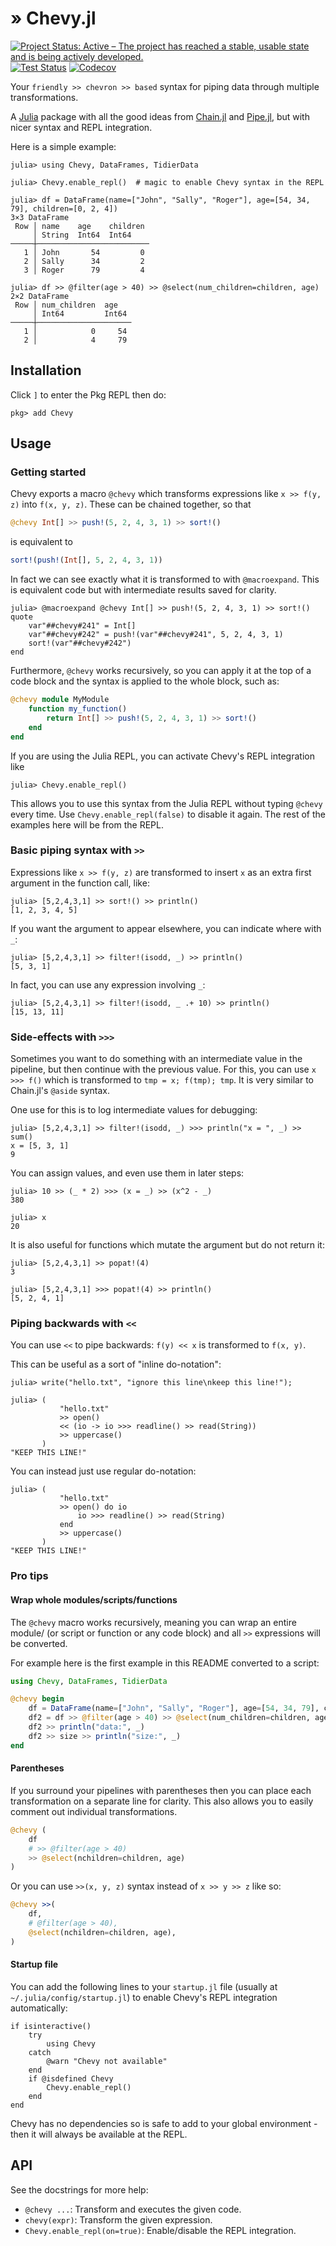 # » Chevy.jl

[![Project Status: Active – The project has reached a stable, usable state and is being actively developed.](https://www.repostatus.org/badges/latest/active.svg)](https://www.repostatus.org/#active)
[![Test Status](https://github.com/cjdoris/Chevy.jl/actions/workflows/tests.yml/badge.svg)](https://github.com/cjdoris/Chevy.jl/actions/workflows/tests.yml)
[![Codecov](https://codecov.io/gh/cjdoris/Chevy.jl/branch/main/graph/badge.svg?token=1flP5128hZ)](https://codecov.io/gh/cjdoris/Chevy.jl)

Your `friendly >> chevron >> based` syntax for piping data through multiple
transformations.

A [Julia](https://julialang.org/) package with all the good ideas from
[Chain.jl](https://github.com/jkrumbiegel/Chain.jl) and
[Pipe.jl](https://github.com/oxinabox/Pipe.jl), but with nicer syntax and REPL integration.

Here is a simple example:
```julia-repl
julia> using Chevy, DataFrames, TidierData

julia> Chevy.enable_repl()  # magic to enable Chevy syntax in the REPL

julia> df = DataFrame(name=["John", "Sally", "Roger"], age=[54, 34, 79], children=[0, 2, 4])
3×3 DataFrame
 Row │ name    age    children
     │ String  Int64  Int64
─────┼─────────────────────────
   1 │ John       54         0
   2 │ Sally      34         2
   3 │ Roger      79         4

julia> df >> @filter(age > 40) >> @select(num_children=children, age)
2×2 DataFrame
 Row │ num_children  age
     │ Int64         Int64
─────┼─────────────────────
   1 │            0     54
   2 │            4     79
```

## Installation

Click `]` to enter the Pkg REPL then do:

```
pkg> add Chevy
```

## Usage

### Getting started

Chevy exports a macro `@chevy` which transforms expressions like `x >> f(y, z)` into
`f(x, y, z)`. These can be chained together, so that
```julia
@chevy Int[] >> push!(5, 2, 4, 3, 1) >> sort!()
```
is equivalent to
```julia
sort!(push!(Int[], 5, 2, 4, 3, 1))
```

In fact we can see exactly what it is transformed to with `@macroexpand`. This is
equivalent code but with intermediate results saved for clarity.
```julia-repl
julia> @macroexpand @chevy Int[] >> push!(5, 2, 4, 3, 1) >> sort!()
quote
    var"##chevy#241" = Int[]
    var"##chevy#242" = push!(var"##chevy#241", 5, 2, 4, 3, 1)
    sort!(var"##chevy#242")
end
```

Furthermore, `@chevy` works recursively, so you can apply it at the top of a code block
and the syntax is applied to the whole block, such as:
```julia
@chevy module MyModule
    function my_function()
        return Int[] >> push!(5, 2, 4, 3, 1) >> sort!()
    end
end
```

If you are using the Julia REPL, you can activate Chevy's REPL integration like
```julia-repl
julia> Chevy.enable_repl()
```
This allows you to use this syntax from the Julia REPL without typing `@chevy` every
time. Use `Chevy.enable_repl(false)` to disable it again. The rest of the examples here
will be from the REPL.

### Basic piping syntax with `>>`

Expressions like `x >> f(y, z)` are transformed to insert `x` as an extra first argument
in the function call, like:
```julia-repl
julia> [5,2,4,3,1] >> sort!() >> println()
[1, 2, 3, 4, 5]
```

If you want the argument to appear elsewhere, you can indicate where with `_`:
```julia-repl
julia> [5,2,4,3,1] >> filter!(isodd, _) >> println()
[5, 3, 1]
```

In fact, you can use any expression involving `_`:
```julia-repl
julia> [5,2,4,3,1] >> filter!(isodd, _ .+ 10) >> println()
[15, 13, 11]
```

### Side-effects with `>>>`

Sometimes you want to do something with an intermediate value in the pipeline, but then
continue with the previous value. For this, you can use `x >>> f()` which is transformed
to `tmp = x; f(tmp); tmp`. It is very similar to Chain.jl's `@aside` syntax.

One use for this is to log intermediate values for debugging:
```julia-repl
julia> [5,2,4,3,1] >> filter!(isodd, _) >>> println("x = ", _) >> sum()
x = [5, 3, 1]
9
```

You can assign values, and even use them in later steps:
```julia-repl
julia> 10 >> (_ * 2) >>> (x = _) >> (x^2 - _)
380

julia> x
20
```

It is also useful for functions which mutate the argument but do not return it:
```julia-repl
julia> [5,2,4,3,1] >> popat!(4)
3

julia> [5,2,4,3,1] >>> popat!(4) >> println()
[5, 2, 4, 1]
```

### Piping backwards with `<<`

You can use `<<` to pipe backwards: `f(y) << x` is transformed to `f(x, y)`.

This can be useful as a sort of "inline do-notation":
```julia-repl
julia> write("hello.txt", "ignore this line\nkeep this line!");

julia> (
           "hello.txt"
           >> open()
           << (io -> io >>> readline() >> read(String))
           >> uppercase()
       )
"KEEP THIS LINE!"
```

You can instead just use regular do-notation:
```
julia> (
           "hello.txt"
           >> open() do io
               io >>> readline() >> read(String)
           end
           >> uppercase()
       )
"KEEP THIS LINE!"
```

### Pro tips

#### Wrap whole modules/scripts/functions

The `@chevy` macro works recursively, meaning you can wrap an entire module/ (or script
or function or any code block) and all `>>` expressions will be converted.

For example here is the first example in this README converted to a script:

```julia
using Chevy, DataFrames, TidierData

@chevy begin
    df = DataFrame(name=["John", "Sally", "Roger"], age=[54, 34, 79], children=[0, 2, 4])
    df2 = df >> @filter(age > 40) >> @select(num_children=children, age)
    df2 >> println("data:", _)
    df2 >> size >> println("size:", _)
end
```

#### Parentheses

If you surround your pipelines with parentheses then you can place each transformation
on a separate line for clarity. This also allows you to easily comment out individual
transformations.

```julia
@chevy (
    df
    # >> @filter(age > 40)
    >> @select(nchildren=children, age)
)
```

Or you can use `>>(x, y, z)` syntax instead of `x >> y >> z` like so:

```julia
@chevy >>(
    df,
    # @filter(age > 40),
    @select(nchildren=children, age),
)
```

#### Startup file

You can add the following lines to your `startup.jl` file (usually at
`~/.julia/config/startup.jl`) to enable Chevy's REPL integration automatically:

```
if isinteractive()
    try
        using Chevy
    catch
        @warn "Chevy not available"
    end
    if @isdefined Chevy
        Chevy.enable_repl()
    end
end
```

Chevy has no dependencies so is safe to add to your global environment - then it will
always be available at the REPL.

## API

See the docstrings for more help:
- `@chevy ...`: Transform and executes the given code.
- `chevy(expr)`: Transform the given expression.
- `Chevy.enable_repl(on=true)`: Enable/disable the REPL integration.
